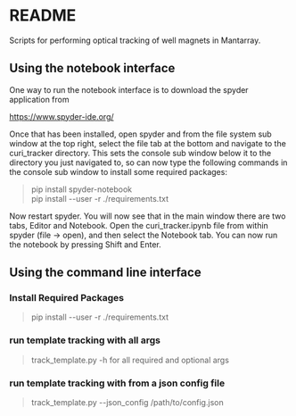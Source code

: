 # README #

Scripts for performing optical tracking of well magnets in Mantarray.

## Using the notebook interface ##
One way to run the notebook interface is to download the spyder application from

https://www.spyder-ide.org/

Once that has been installed, open spyder and from the file system sub window at the top right,
select the file tab at the bottom and navigate to the curi_tracker directory. This sets the 
console sub window below it to the directory you just navigated to, so can now type the 
following commands in the console sub window to install some required packages:

> pip install spyder-notebook <br/>
> pip install --user -r ./requirements.txt

Now restart spyder.
You will now see that in the main window there are two tabs, Editor and Notebook.
Open the curi_tracker.ipynb file from within spyder (file -> open), and then
select the Notebook tab. You can now run the notebook by pressing Shift and Enter.

## Using the command line interface ##

### Install Required Packages ###
> pip install --user -r ./requirements.txt

### run template tracking with all args ###
> track_template.py -h for all required and optional args

### run template tracking with from a json config file ###
> track_template.py --json_config /path/to/config.json
